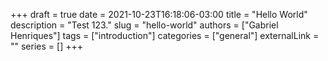 +++ 
draft = true
date = 2021-10-23T16:18:06-03:00
title = "Hello World"
description = "Test 123."
slug = "hello-world"
authors = ["Gabriel Henriques"]
tags = ["introduction"]
categories = ["general"]
externalLink = ""
series = []
+++

